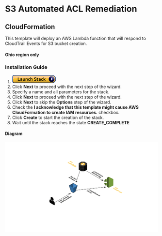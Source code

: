 # S3 Automated ACL Remediation

## CloudFormation
This template will deploy an AWS Lambda function that will respond to CloudTrail Events for S3 bucket creation.
#### Ohio region only
### Installation Guide
1. <a href="https://console.aws.amazon.com/cloudformation/home#/stacks/new?stackName=S3-AutoLock&templateURL=https://s3.amazonaws.com/infascination-public-oregon/cfn-templates/s3-autolock.template" target="_blank">![Launch](./img/launch-stack.png?raw=true "Launch")</a>
1. Click **Next** to proceed with the next step of the wizard.
1. Specify a name and all parameters for the stack.
1. Click **Next** to proceed with the next step of the wizard.
1. Click **Next** to skip the **Options** step of the wizard.
1. Check the **I acknowledge that this template might cause AWS CloudFormation to create IAM resources.** checkbox.
1. Click **Create** to start the creation of the stack.
1. Wait until the stack reaches the state **CREATE_COMPLETE**

#### Diagram
![Diagram](./img/S3_AutoLock.png?raw=true "diagram")
